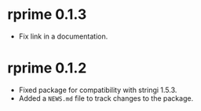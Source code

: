 # rprime 0.1.3

* Fix link in a documentation.

# rprime 0.1.2

* Fixed package for compatibility with stringi 1.5.3.
* Added a `NEWS.md` file to track changes to the package.
